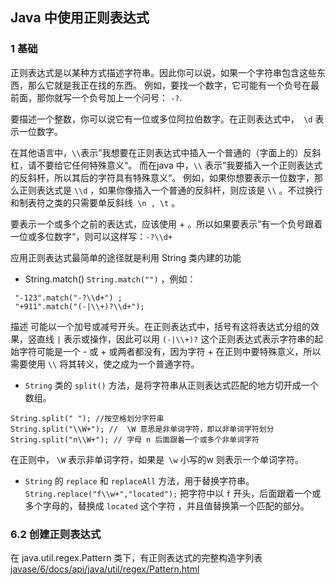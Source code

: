 ##   Java 中使用正则表达式

### 1 基础
正则表达式是以某种方式描述字符串。因此你可以说，如果一个字符串包含这些东西，那么它就是我正在找的东西。
例如，要找一个数字，它可能有一个负号在最前面，那你就写一个负号加上一个问号：  `-?`.

要描述一个整数，你可以说它有一位或多位阿拉伯数字。在正则表达式中，` \d` 表示一位数字。

在其他语言中，` \\ `表示”我想要在正则表达式中插入一个普通的（字面上的）反斜杠，请不要给它任何特殊意义“。
而在java 中，`\\` 表示”我要插入一个正则表达式的反斜杆，所以其后的字符具有特殊意义“。
例如，如果你想要表示一位数字，那么正则表达式是 `\\d` ，如果你像插入一个普通的反斜杆，则应该是 `\\` 。不过换行和制表符之类的只需要单反斜线` \n , \t` 。

要表示一个或多个之前的表达式，应该使用 + 。所以如果要表示”有一个负号跟着一位或多位数字“，则可以这样写：`-?\\d+`

应用正则表达式最简单的途径就是利用 String 类内建的功能
- String.match()
 `String.match("")`  ，例如：
```
 "-123".match("-?\\d+") ;
 "+911".match("(-|\\+)?\\d+");
```
描述 可能以一个加号或减号开头。在正则表达式中，括号有这将表达式分组的效果，竖直线 `|` 表示或操作，因此可以用 `(-|\\+)?` 
这个正则表达式表示字符串的起始字符可能是一个 - 或 + 或两者都没有，因为字符 + 在正则中要特殊意义，所以需要使用 `\\` 将其转义，使之成为一个普通字符。

- `String` 类的 `split()` 方法，是将字符串从正则表达式匹配的地方切开成一个数组。
```
String.split(" "); //按空格划分字符串
String.split("\\W+"); //  \W 意思是非单词字符，即以非单词字符划分
String.split("n\\W+"); // 字母 n 后面跟着一个或多个非单词字符
```
在正则中， `\W` 表示非单词字符，如果是` \w` 小写的w 则表示一个单词字符。

- `String` 的 `replace` 和 `replaceAll` 方法，用于替换字符串。
`String.replace("f\\w+","located");`  把字符中以 `f`  开头，后面跟着一个或多个字母的，替换成 `located` 这个字符 ，并且值替换第一个匹配的部分。


### 6.2 创建正则表达式
在 java.util.regex.Pattern 类下，有正则表达式的完整构造字列表
[javase/6/docs/api/java/util/regex/Pattern.html](https://docs.oracle.com/javase/6/docs/api/java/util/regex/Pattern.html "https://docs.oracle.com/javase/6/docs/api/java/util/regex/Pattern.html")